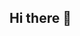 ## Hi there 👋

<!--
**Abigaililenbodiaye/Abigaililenbodiaye** is a ✨ _special_ ✨ repository because its `README.md` (this file) appears on your GitHub profile.

- 🔭 I’m a project manager sharing about my journey and leaerning in tech 
- 🌱 Started my project management journey in coursera 
- 👯 Have my project management certifcation posted on my linkedlin account (linkedlin.com/in/abigaililenbodiaye)
- 🤔 I’m loooking project management internship role
- 📫 you can reach me @ (ilenabby0601@gmail.com) or linkedlin.com/in/abigaililenbodiaye)
- 
-->
